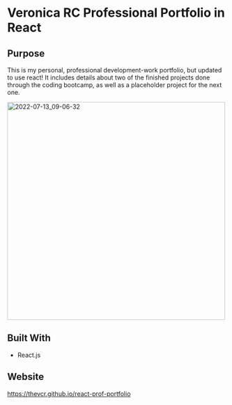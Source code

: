 # Veronica RC Professional Portfolio in React

## Purpose
This is my personal, professional development-work portfolio, but updated to use react! It includes details about two of the finished projects done through the coding bootcamp, as well as a placeholder project for the next one.

<img width="500" alt="2022-07-13_09-06-32" src="https://user-images.githubusercontent.com/98719479/178746481-4e93b5e2-4824-49cb-9463-379d739e91d4.png">

## Built With
* React.js

## Website
https://thevcr.github.io/react-prof-portfolio

